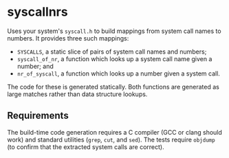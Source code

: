 # syscallnrs

Uses your system's `syscall.h` to build mappings from system call names to numbers. It provides three such mappings:

  - `SYSCALLS`, a static slice of pairs of system call names and numbers;
  - `syscall_of_nr`, a function which looks up a system call name given a number; and
  - `nr_of_syscall`, a function which looks up a number given a system call.

The code for these is generated statically. Both functions are generated as large matches rather than data structure lookups.

## Requirements

The build-time code generation requires a C compiler (GCC or clang should work) and standard utilities (`grep`, `cut`, and `sed`). The tests require `objdump` (to confirm that the extracted system calls are correct).